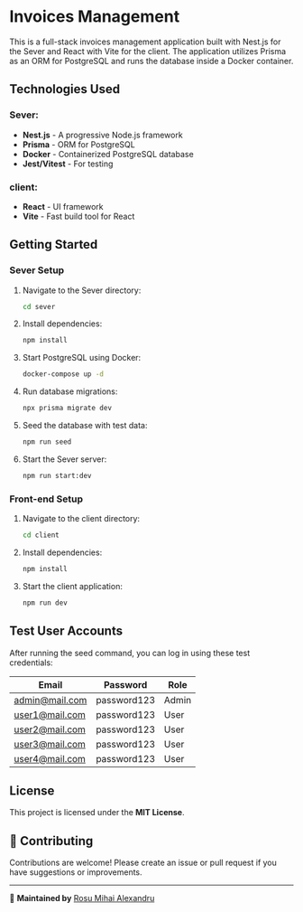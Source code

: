 # Invoices Management

This is a full-stack invoices management application built with Nest.js for the Sever and React with Vite for the client. The application utilizes Prisma as an ORM for PostgreSQL and runs the database inside a Docker container.

## Technologies Used

### Sever:
- **Nest.js** - A progressive Node.js framework
- **Prisma** - ORM for PostgreSQL
- **Docker** - Containerized PostgreSQL database
- **Jest/Vitest** - For testing

### client:
- **React** - UI framework
- **Vite** - Fast build tool for React

## Getting Started

### Sever Setup
1. Navigate to the Sever directory:
   ```sh
   cd sever
   ```
2. Install dependencies:
   ```sh
   npm install
   ```
3. Start PostgreSQL using Docker:
   ```sh
   docker-compose up -d
   ```
4. Run database migrations:
   ```sh
   npx prisma migrate dev
   ```
5. Seed the database with test data:
   ```sh
   npm run seed
   ```
6. Start the Sever server:
   ```sh
   npm run start:dev
   ```

### Front-end Setup
1. Navigate to the client directory:
   ```sh
   cd client
   ```
2. Install dependencies:
   ```sh
   npm install
   ```
3. Start the client application:
   ```sh
   npm run dev
   ```

## Test User Accounts
After running the seed command, you can log in using these test credentials:

| Email            | Password    | Role  |
|-----------------|------------|------|
| admin@mail.com  | password123 | Admin |
| user1@mail.com  | password123 | User  |
| user2@mail.com  | password123 | User  |
| user3@mail.com  | password123 | User  |
| user4@mail.com  | password123 | User  |

## License
This project is licensed under the **MIT License**.

## 🤝 Contributing
Contributions are welcome! Please create an issue or pull request if you have suggestions or improvements.

---

📌 **Maintained by** [Rosu Mihai Alexandru](https://github.com/RosuMihaiAlexandru)

